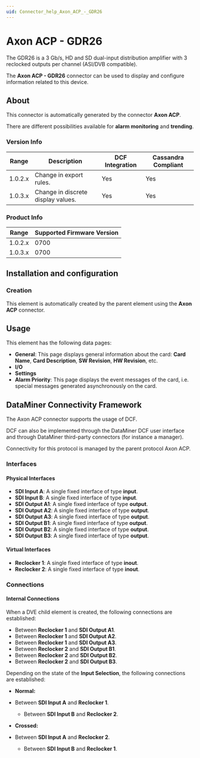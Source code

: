 ```yaml
---
uid: Connector_help_Axon_ACP_-_GDR26
---
```


# Axon ACP - GDR26

The GDR26 is a 3 Gb/s, HD and SD dual-input distribution amplifier with 3 reclocked outputs per channel (ASI/DVB compatible).

The **Axon ACP - GDR26** connector can be used to display and configure information related to this device.

## About

This connector is automatically generated by the connector **Axon ACP**.

There are different possibilities available for **alarm monitoring** and **trending**.

### Version Info

| Range     | Description                        | DCF Integration     | Cassandra Compliant     |
|------------------|------------------------------------|---------------------|-------------------------|
| 1.0.2.x          | Change in export rules.            | Yes                 | Yes                     |
| 1.0.3.x          | Change in discrete display values. | Yes                 | Yes                     |

### Product Info

| Range | Supported Firmware Version |
|------------------|-----------------------------|
| 1.0.2.x          | 0700                        |
| 1.0.3.x          | 0700                        |

## Installation and configuration

### Creation

This element is automatically created by the parent element using the **Axon ACP** connector.

## Usage

This element has the following data pages:

- **General**: This page displays general information about the card: **Card Name**, **Card Description**, **SW Revision**, **HW Revision**, etc.
- **I/O**
- **Settings**
- **Alarm Priority**: This page displays the event messages of the card, i.e. special messages generated asynchronously on the card.

## DataMiner Connectivity Framework

The Axon ACP connector supports the usage of DCF.

DCF can also be implemented through the DataMiner DCF user interface and through DataMiner third-party connectors (for instance a manager).

Connectivity for this protocol is managed by the parent protocol Axon ACP.

### Interfaces

#### Physical Interfaces

- **SDI Input A**: A single fixed interface of type **input**.
- **SDI Input B**: A single fixed interface of type **input**.
- **SDI Output A1**: A single fixed interface of type **output**.
- **SDI Output A2**: A single fixed interface of type **output**.
- **SDI Output A3**: A single fixed interface of type **output**.
- **SDI Output B1**: A single fixed interface of type **output**.
- **SDI Output B2**: A single fixed interface of type **output**.
- **SDI Output B3**: A single fixed interface of type **output**.

#### Virtual Interfaces

- **Reclocker 1**: A single fixed interface of type **inout**.
- **Reclocker 2**: A single fixed interface of type **inout**.

### Connections

#### Internal Connections

When a DVE child element is created, the following connections are established:

- Between **Reclocker 1** and **SDI Output A1**.
- Between **Reclocker 1** and **SDI Output A2**.
- Between **Reclocker 1** and **SDI Output A3**.
- Between **Reclocker 2** and **SDI Output B1**.
- Between **Reclocker 2** and **SDI Output B2**.
- Between **Reclocker 2** and **SDI Output B3**.

Depending on the state of the **Input Selection**, the following connections are established:

- **Normal:**

- Between **SDI Input A** and **Reclocker 1**.
  - Between **SDI Input B** and **Reclocker 2**.

- **Crossed:**

- Between **SDI Input A** and **Reclocker 2**.
  - Between **SDI Input B** and **Reclocker 1**.
